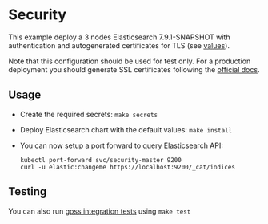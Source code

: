 # Security

This example deploy a 3 nodes Elasticsearch 7.9.1-SNAPSHOT with authentication and
autogenerated certificates for TLS (see [values][]).

Note that this configuration should be used for test only. For a production
deployment you should generate SSL certificates following the [official docs][].

## Usage

* Create the required secrets: `make secrets`

* Deploy Elasticsearch chart with the default values: `make install`

* You can now setup a port forward to query Elasticsearch API:

  ```
  kubectl port-forward svc/security-master 9200
  curl -u elastic:changeme https://localhost:9200/_cat/indices
  ```

## Testing

You can also run [goss integration tests][] using `make test`


[goss integration tests]: https://github.com/elastic/helm-charts/tree/7.9/elasticsearch/examples/security/test/goss.yaml
[official docs]: https://www.elastic.co/guide/en/elasticsearch/reference/7.9/configuring-tls.html#node-certificates
[values]: https://github.com/elastic/helm-charts/tree/7.9/elasticsearch/examples/security/security.yaml
